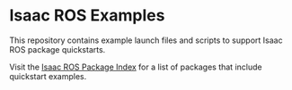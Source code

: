 # Isaac ROS Examples

This repository contains example launch files and scripts to support Isaac ROS package quickstarts.

Visit the [Isaac ROS Package Index](https://nvidia-isaac-ros.github.io/repositories_and_packages/index.html) for a list of packages that include quickstart examples.

